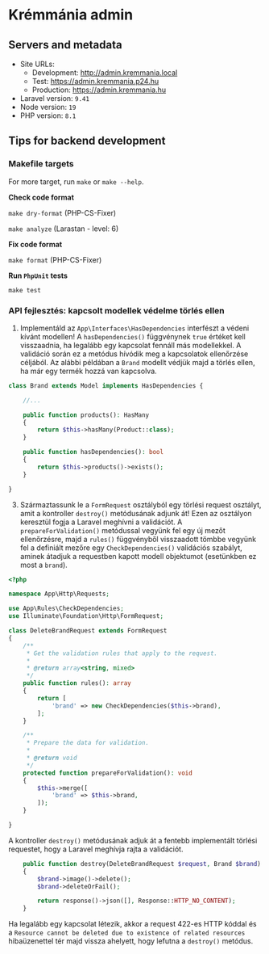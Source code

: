 # Krémmánia admin

## Servers and metadata

 - Site URLs:
   - Development: http://admin.kremmania.local
   - Test: https://admin.kremmania.p24.hu
   - Production: https://admin.kremmania.hu
 - Laravel version: `9.41`
 - Node version: `19`
 - PHP version: `8.1`

## Tips for backend development

### Makefile targets

For more target, run `make` or `make --help`.

__Check code format__

`make dry-format` (PHP-CS-Fixer)

`make analyze` (Larastan - level: 6)

__Fix code format__

`make format` (PHP-CS-Fixer)

__Run `PhpUnit` tests__

`make test`

### API fejlesztés: kapcsolt modellek védelme törlés ellen

1) Implementáld az `App\Interfaces\HasDependencies` interfészt a védeni kívánt modellen! A `hasDependencies()` függvénynek `true` értéket kell visszaadnia, ha legalább egy kapcsolat fennáll más modellekkel. A validáció során ez a metódus hívódik meg a kapcsolatok ellenőrzése céljából. Az alábbi példában a `Brand` modellt védjük majd a törlés ellen, ha már egy termék hozzá van kapcsolva.

```php
class Brand extends Model implements HasDependencies {

    //...

    public function products(): HasMany
    {
        return $this->hasMany(Product::class);
    }

    public function hasDependencies(): bool
    {
        return $this->products()->exists();
    }

}
```

3) Származtassunk le a `FormRequest` osztályból egy törlési request osztályt, amit a kontroller `destroy()` metódusának adjunk át! Ezen az osztályon keresztül fogja a Laravel meghívni a validációt. A `prepareForValidation()` metódussal vegyünk fel egy új mezőt ellenőrzésre, majd a `rules()` függvényből visszaadott tömbbe vegyünk fel a definiált mezőre egy `CheckDependencies()` validációs szabályt, aminek átadjuk a requestben kapott modell objektumot (esetünkben ez most a `brand`).

```php
<?php

namespace App\Http\Requests;

use App\Rules\CheckDependencies;
use Illuminate\Foundation\Http\FormRequest;

class DeleteBrandRequest extends FormRequest
{
    /**
     * Get the validation rules that apply to the request.
     *
     * @return array<string, mixed>
     */
    public function rules(): array
    {
        return [
            'brand' => new CheckDependencies($this->brand),
        ];
    }

    /**
     * Prepare the data for validation.
     *
     * @return void
     */
    protected function prepareForValidation(): void
    {
        $this->merge([
            'brand' => $this->brand,
        ]);
    }

}

```
A kontroller `destroy()` metódusának adjuk át a fentebb implementált törlési requestet, hogy a Laravel meghívja rajta a validációt.

```php
    public function destroy(DeleteBrandRequest $request, Brand $brand): JsonResponse
    {
        $brand->image()->delete();
        $brand->deleteOrFail();

        return response()->json([], Response::HTTP_NO_CONTENT);
    }
```

Ha legalább egy kapcsolat létezik, akkor a request 422-es HTTP kóddal és a `Resource cannot be deleted due to existence of related resources` hibaüzenettel tér majd vissza ahelyett, hogy lefutna a `destroy()` metódus.
